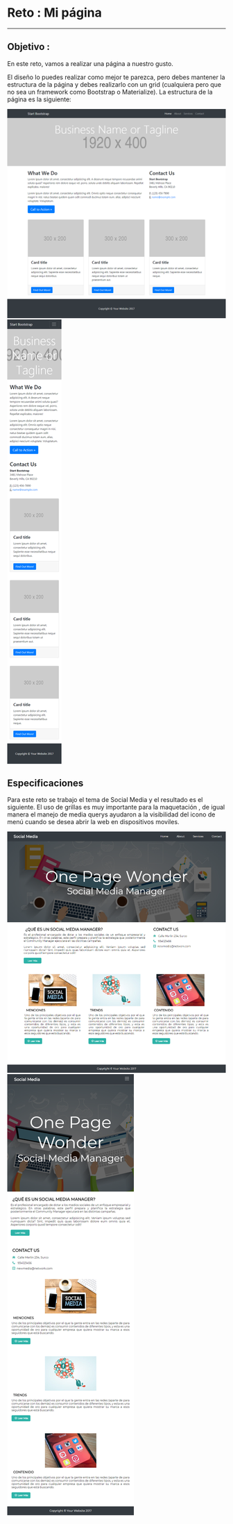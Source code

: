 # Reto : Mi página 
---
## Objetivo :
En este reto, vamos a realizar una página a nuestro gusto.

El diseño lo puedes realizar como mejor te parezca, pero debes mantener la estructura de la página y debes realizarlo con un grid (cualquiera pero que no sea un framework como Bootstrap o Materialize). La estructura de la página es la siguiente:

![Con titulo](assets/docs/desktop.png "titulo")
![Con titulo](assets/docs/responsive.png "titulo")

## Especificaciones 

Para este reto se trabajo el tema de Social Media y el resultado es el siguiente.
El uso de grillas es muy importante para la maquetación , de igual manera el manejo de media querys ayudaron a la visibilidad del icono de menú cuando se desea abrir la web en dispositivos moviles.

![Con titulo](assets/docs/social.png "titulo")
![Con titulo](assets/docs/responsive2.png "titulo")

